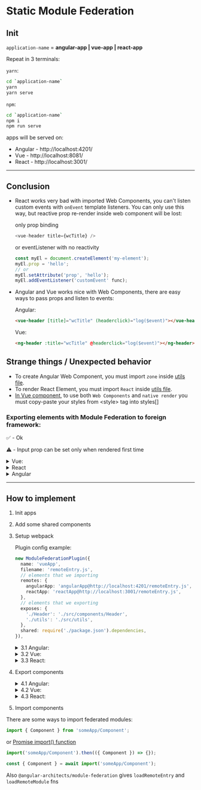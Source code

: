 # Static Module Federation

## Init

`application-name` = **angular-app | vue-app | react-app**

Repeat in 3 terminals:

`yarn`:

```bash
cd `application-name`
yarn
yarn serve
```

`npm`:

```bash
cd `application-name`
npm i
npm run serve
```

apps will be served on:

- Angular - http://localhost:4201/
- Vue - http://localhost:8081/
- React - http://localhost:3001/

---

## Conclusion

- React works very bad with imported Web Components, you can't listen custom events with `onEvent` template listeners. You can only use this way, but reactive prop re-render inside web component will be lost:

  only prop binding

  ```ts
  <vue-header title={wcTitle} />
  ```

  or eventListener with no reactivity

  ```ts
  const myEl = document.createElement('my-element');
  myEl.prop = 'hello';
  // or
  myEl.setAttribute('prop', 'hello');
  myEl.addEventListener('customEvent' func);
  ```

* Angular and Vue works nice with Web Components, there are easy ways to pass props and listen to events:

  Angular:

  ```html
  <vue-header [title]="wcTitle" (headerclick)="log($event)"></vue-header>
  ```

  Vue:

  ```html
  <ng-header :title="wcTitle" @headerclick="log($event)"></ng-header>
  ```

## Strange things / Unexpected behavior

- To create Angular Web Component, you must import `zone` inside [utils file](./angular-app/src/utils.ts).
- To render React Element, you must import `React` inside [utils file](./react-app/src/utils.tsx).
- [In Vue component](./vue-app/src/components/Header.vue), to use both `Web Components` and `native render` you must copy-paste your styles from \<style\> tag into styles[]

### Exporting elements with Module Federation to foreign framework:

✅ - Ok

⚠️ - Input prop can be set only when rendered first time

  <details>
  <summary>Vue:</summary>

| type           | Render | Input | Output |
| -------------- | ------ | ----- | ------ |
| Native         | ✅     | ⚠️    | ✅     |
| Web Components | ✅     | ✅    | ✅     |

  </details>

  <details>
  <summary>React</summary>

| type           | Render | Input | Output |
| -------------- | ------ | ----- | ------ |
| Native         | ✅     | ⚠️    | ✅     |
| Web Components | ❔     | ❔    | ❔     |

> Web Components from React seems to work ok, but it's tricky way to implement this

  </details>

  <details>
  <summary>Angular</summary>
  
| type           | Render | Input | Output |
| -------------- | ------ | ----- | ------ |
| Native         | ❔     | ❔    | ❔     |
| Web Components | ✅     | ✅    | ✅     |

  </details>

---

## How to implement

1.  Init apps

2.  Add some shared components

3.  Setup webpack

    Plugin config example:

    ```ts
    new ModuleFederationPlugin({
      name: 'vueApp',
      filename: 'remoteEntry.js',
      // elements that we importing
      remotes: {
        angularApp: 'angularApp@http://localhost:4201/remoteEntry.js',
        reactApp: 'reactApp@http://localhost:3001/remoteEntry.js',
      },
      // elements that we exporting
      exposes: {
        './Header': './src/components/Header',
        './utils': './src/utils',
      },
      shared: require('./package.json').dependencies,
    }),
    ```

    <details>
      <summary> 3.1 Angular: </summary>

    ```bash
    ng add @angular-architects/module-federation
    ```

    Select project if monorepo. All files will be created 😎, just edit [webpack.config.js](./angular-react-vue/angular-app/webpack.config.js) to configure [ModuleFederationPlugin](../README.md#plugin-config)
    </details>

    <details>
      <summary> 3.2 Vue: </summary>

    1. Install necessary packages

    ```bash

    yarn add webpack @vue/cli-plugin-babel@5.0.0-beta.2 @vue/cli-service@5.0.0-beta.2 -D

    ```

    or

    ```bash
    npm i webpack @vue/cli-plugin-babel@5.0.0-beta.2 @vue/cli-service@5.0.0-beta.2 -D
    ```

    2. Create [vue.config.js](./vue-app/src/vue.config.js) that exports [webpack configuration](https://cli.vuejs.org/guide/webpack.html) with [ModuleFederationPlugin setup](https://webpack.js.org/concepts/module-federation/#promise-based-dynamic-remotes)

    3. Create [asynchronous boundary](../README.md#asynchronous-boundary)

    </details>

    <details>

    <summary> 3.3 React: </summary>

    1.  Update necessary packages

    ```bash
    npm i -D webpack webpack-cli webpack-server html-webpack-plugin webpack-dev-server
    npm i -D bundle-loader babel-loader @babel/preset-react @babel/preset-typescript
    ```

    or

    ```bash
    yarn add -D webpack webpack-cli webpack-server html-webpack-plugin webpack-dev-server
    yarn add -D bundle-loader babel-loader @babel/preset-react @babel/preset-typescript
    ```

    2. Create [webpack.config.js](./react-app/src/webpack.config.js) with [ModuleFederationPlugin setup](https://webpack.js.org/concepts/module-federation/#promise-based-dynamic-remotes).

    3. Create [asynchronous boundary](../README.md#asynchronous-boundary)

    4. Add new scripts to your `package.json`

    ```json
    "scripts": {
      "serve": "webpack-cli serve",
      "build": "webpack --mode production",
      "serve-build": "serve dist -p 3001"
    },
    ```

    </details>

4.  Export components

      <details>
        <summary> 4.1 Angular: </summary>

    Using Web Components:

    1. Add [@angular/elements](https://angular.io/guide/elements)

    ```bash
    ng add @angular/elements
    ```

    2. Create exporting file like [utils.ts](./angular-app/src/utils.ts)

    3. Add your file to ts compilation

    if you use some utils file to define helper functions, make sure, that inside your [tsconfig.app.json](./angular-app/tsconfig.app.json) file added new `.ts` files to prevent error "{file} is missing from the TypeScript compilation":

    `tsconfig.app.json`

    ```json
    "files": [
      ...
      "src/utils.ts"
    ],
    ```

    4. Create empty module to define components by using `platformBrowserDynamic` fn

    ```ts
    @NgModule({ imports: [BrowserModule] })
    class EmptyModule implements DoBootstrap {
      ngDoBootstrap(appRef: ApplicationRef) {}
    }
    ```

    5. Export custom element define function

    ```ts
    export const defineAngularWebComponent = ({
      AngularComponent,
      name,
    }: {
      AngularComponent: Type<any>;
      name: string;
    }) => {
      platformBrowserDynamic()
        .bootstrapModule(EmptyModule)
        .then(({ injector }) => {
          const angularEl = createCustomElement(AngularComponent, { injector });
          customElements.define(name, angularEl);
        });
    };
    ```

    6. Pass `AngularComponent` and `tag-name` to `defineAngularWebComponent`. and use your `tag-name` inside html

      </details>
      <details>
        <summary> 4.2 Vue: </summary>

    Using Web Components:

    **If you want to use WC, your styles must be declared inside component styles array. [Example](./vue-app/src/components/Header.vue).**

    1. Inside [utils.js](./vue-app/src/utils.js) define function

    ```ts
    export const defineVueWebComponent = ({ VueElement, name }) => {
      const customEl = defineCustomElement(VueElement);
      customElements.define(name, customEl);
    };
    ```

    2. Pass `VueElement` and `tag-name` to `defineVueWebComponent`. And use your `tag-name` inside html

    ***

    Native:

    **If you want to use Native mounting, your styles must be declared inside \<style\> tag. [Example](./vue-app/src/components/Header.vue).**

    1. Inside [utils.js](./vue-app/src/utils.js) define function

    ```ts
    export const renderVueElement = ({ VueElement, selector, props }) => {
      const vueApp = createApp(VueElement, props);
      return { vueApp, vueEl: vueApp.mount(selector) };
    };
    ```

    > return only for get more flexability

    2. Pass `VueElement`, `DOM selector` and `props` to `renderVueElement`. It will be rendered inside `DOM selector`

    > also event listeners may be passed with converted name: `event-occurs` => `onEventOccurs`

      </details>

      <details>
        <summary> 4.3 React: </summary>

    1. Inside [utils.tsx](./react-app/src/utils.tsx) define function that uses `ReactDOM.render` fn

    ```ts
    ReactDOM.render(
      React.createElement(ReactElement, props),
      document.querySelector(selector)
    );
    ```

    2. Pass imported ReactElement, props, `DOM selector`

      </details>

5.  Import components

There are some ways to import federated modules:

```ts
import { Component } from 'someApp/Component';
```

or [Promise import() function](https://webpack.js.org/api/module-methods/#import-1)

```ts
import('someApp/Component').then(({ Component }) => {});

const { Component } = await import('someApp/Component');
```

Also `@angular-architects/module-federation` gives `loadRemoteEntry` and `loadRemoteModule` fns
